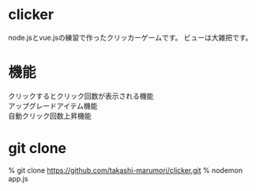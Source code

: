 # clicker

node.jsとvue.jsの練習で作ったクリッカーゲームです。
ビューは大雑把です。

# 機能
クリックするとクリック回数が表示される機能<br />
アップグレードアイテム機能<br />
自動クリック回数上昇機能<br />

# git clone
% git clone https://github.com/takashi-marumori/clicker.git
% nodemon app.js
